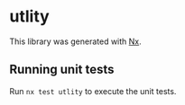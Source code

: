 # utlity

This library was generated with [Nx](https://nx.dev).

## Running unit tests

Run `nx test utlity` to execute the unit tests.
